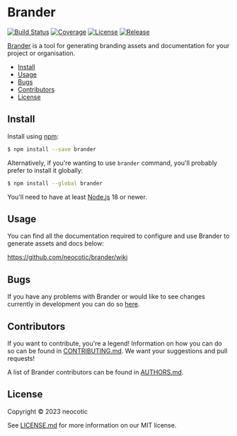 # Brander

[![Build Status](https://img.shields.io/github/actions/workflow/status/neocotic/brander/CI?style=flat-square)](https://github.com/neocotic/brander/actions/workflows/ci.yml)
[![Coverage](https://img.shields.io/codecov/c/github/neocotic/brander/develop.svg?style=flat-square)](https://codecov.io/gh/neocotic/brander)
[![License](https://img.shields.io/npm/l/brander.svg?style=flat-square)](https://github.com/neocotic/brander/blob/main/LICENSE.md)
[![Release](https://img.shields.io/npm/v/brander.svg?style=flat-square)](https://npmjs.com/package/brander)

[Brander](https://github.com/neocotic/brander) is a tool for generating branding assets and documentation for your
project or organisation.

* [Install](#install)
* [Usage](#usage)
* [Bugs](#bugs)
* [Contributors](#contributors)
* [License](#license)

## Install

Install using [npm](https://npmjs.com):

``` bash
$ npm install --save brander
```

Alternatively, if you're wanting to use `brander` command, you'll probably prefer to install it globally:

``` bash
$ npm install --global brander
```

You'll need to have at least [Node.js](https://nodejs.org) 18 or newer.

## Usage

You can find all the documentation required to configure and use Brander to generate assets and docs below:

https://github.com/neocotic/brander/wiki

## Bugs

If you have any problems with Brander or would like to see changes currently in development you can do so
[here](https://github.com/neocotic/brander/issues).

## Contributors

If you want to contribute, you're a legend! Information on how you can do so can be found in
[CONTRIBUTING.md](https://github.com/neocotic/brander/blob/main/CONTRIBUTING.md). We want your suggestions and pull
requests!

A list of Brander contributors can be found in [AUTHORS.md](https://github.com/neocotic/brander/blob/main/AUTHORS.md).

## License

Copyright © 2023 neocotic

See [LICENSE.md](https://github.com/neocotic/brander/raw/main/LICENSE.md) for more information on our MIT license.
